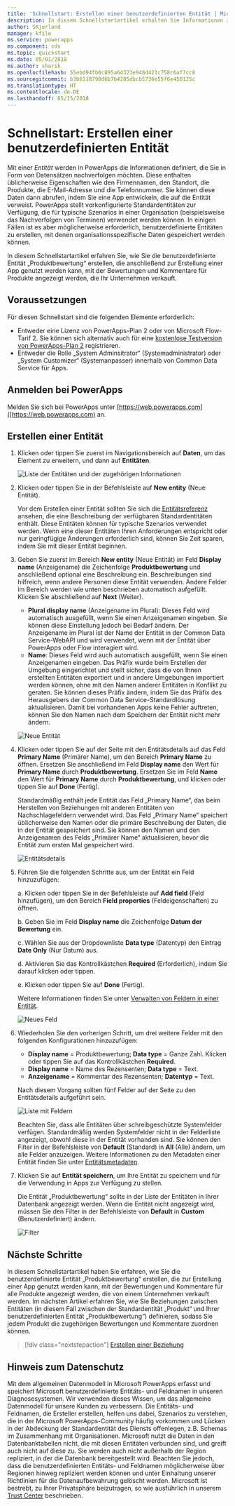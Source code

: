 ```yaml
---
title: 'Schnellstart: Erstellen einer benutzerdefinierten Entität | Microsoft-Dokumentation'
description: In diesem Schnellstartartikel erhalten Sie Informationen zum Erstellen einer benutzerdefinierten Entität in PowerApps.
author: SKjerland
manager: kfile
ms.service: powerapps
ms.component: cds
ms.topic: quickstart
ms.date: 05/01/2018
ms.author: sharik
ms.openlocfilehash: 55ebd94fb0c895a64323e948d421c758c6af7cc8
ms.sourcegitcommit: b3b6118790d6b7b4285dbcb5736e55f6e450125c
ms.translationtype: HT
ms.contentlocale: de-DE
ms.lasthandoff: 05/15/2018
---
```

# <a name="quickstart-create-a-custom-entity"></a>Schnellstart: Erstellen einer benutzerdefinierten Entität
Mit einer *Entität* werden in PowerApps die Informationen definiert, die Sie in Form von Datensätzen nachverfolgen möchten. Diese enthalten üblicherweise Eigenschaften wie den Firmennamen, den Standort, die Produkte, die E-Mail-Adresse und die Telefonnummer. Sie können diese Daten dann abrufen, indem Sie eine App entwickeln, die auf die Entität verweist. PowerApps stellt vorkonfigurierte Standardentitäten zur Verfügung, die für typische Szenarios in einer Organisation (beispielsweise das Nachverfolgen von Terminen) verwendet werden können. In einigen Fällen ist es aber möglicherweise erforderlich, benutzerdefinierte Entitäten zu erstellen, mit denen organisationsspezifische Daten gespeichert werden können.

In diesem Schnellstartartikel erfahren Sie, wie Sie die benutzerdefinierte Entität „Produktbewertung“ erstellen, die anschließend zur Erstellung einer App genutzt werden kann, mit der Bewertungen und Kommentare für Produkte angezeigt werden, die Ihr Unternehmen verkauft.

## <a name="prerequisites"></a>Voraussetzungen
Für diesen Schnellstart sind die folgenden Elemente erforderlich:
* Entweder eine Lizenz von PowerApps-Plan 2 oder von Microsoft Flow-Tarif 2. Sie können sich alternativ auch für eine [kostenlose Testversion von PowerApps-Plan 2](https://web.powerapps.com/signup?redirect=marketing&email=) registrieren.
* Entweder die Rolle „System Adminsitrator“ (Systemadministrator) oder „System Customizer“ (Systemanpasser) innerhalb von Common Data Service für Apps.

## <a name="sign-in-to-powerapps"></a>Anmelden bei PowerApps
Melden Sie sich bei PowerApps unter [https://web.powerapps.com]([https://web.powerapps.com) an.

## <a name="create-an-entity"></a>Erstellen einer Entität
1. Klicken oder tippen Sie zuerst im Navigationsbereich auf **Daten**, um das Element zu erweitern, und dann auf **Entitäten**.

    ![Liste der Entitäten und der zugehörigen Informationen](./media/data-platform-cds-create-entity/entitylist.png "Entity List")

2. Klicken oder tippen Sie in der Befehlsleiste auf **New entity** (Neue Entität).

    Vor dem Erstellen einer Entität sollten Sie sich die [Entitätsreferenz](../../developer/common-data-service/reference/about-entity-reference.md) ansehen, die eine Beschreibung der verfügbaren Standardentitäten enthält. Diese Entitäten können für typische Szenarios verwendet werden. Wenn eine dieser Entitäten Ihren Anforderungen entspricht oder nur geringfügige Änderungen erforderlich sind, können Sie Zeit sparen, indem Sie mit dieser Entität beginnen. 

3. Geben Sie zuerst im Bereich **New entity** (Neue Entität) im Feld **Display name** (Anzeigename) die Zeichenfolge **Produktbewertung** und anschließend optional eine Beschreibung ein. Beschreibungen sind hilfreich, wenn andere Personen diese Entität verwenden. Andere Felder im Bereich werden wie unten beschrieben automatisch aufgefüllt. Klicken Sie abschließend auf **Next** (Weiter).

    * **Plural display name** (Anzeigename im Plural): Dieses Feld wird automatisch ausgefüllt, wenn Sie einen Anzeigenamen eingeben. Sie können diese Einstellung jedoch bei Bedarf ändern. Der Anzeigename im Plural ist der Name der Entität in der Common Data Service-WebAPI und wird verwendet, wenn mit der Entität über PowerApps oder Flow interagiert wird.
    * **Name**: Dieses Feld wird auch automatisch ausgefüllt, wenn Sie einen Anzeigenamen eingeben. Das Präfix wurde beim Erstellen der Umgebung eingerichtet und stellt sicher, dass die von Ihnen erstellten Entitäten exportiert und in andere Umgebungen importiert werden können, ohne mit den Namen anderer Entitäten in Konflikt zu geraten. Sie können dieses Präfix ändern, indem Sie das Präfix des Herausgebers der Common Data Service-Standardlösung aktualisieren. Damit bei vorhandenen Apps keine Fehler auftreten, können Sie den Namen nach dem Speichern der Entität nicht mehr ändern.
     
    ![Neue Entität](./media/data-platform-cds-create-entity/newentitypanel.png "New entity panel")

4. Klicken oder tippen Sie auf der Seite mit den Entitätsdetails auf das Feld **Primary Name** (Primärer Name), um den Bereich **Primary Name** zu öffnen. Ersetzen Sie anschließend im Feld **Display name** den Wert für **Primary Name** durch **Produktbewertung**. Ersetzen Sie im Feld **Name** den Wert für **Primary Name** durch **Produktbewertung**, und klicken oder tippen Sie auf **Done** (Fertig).
 
    Standardmäßig enthält jede Entität das Feld „Primary Name“, das beim Herstellen von Beziehungen mit anderen Entitäten von Nachschlagefeldern verwendet wird. Das Feld „Primary Name“ speichert üblicherweise den Namen oder die primäre Beschreibung der Daten, die in der Entität gespeichert sind. Sie können den Namen und den Anzeigenamen des Felds „Primärer Name“ aktualisieren, bevor die Entität zum ersten Mal gespeichert wird.

    ![Entitätsdetails](./media/data-platform-cds-create-entity/newentitydetails.png "Neue Entitätsdetails")

5. Führen Sie die folgenden Schritte aus, um der Entität ein Feld hinzuzufügen:
 
    a. Klicken oder tippen Sie in der Befehlsleiste auf **Add field** (Feld hinzufügen), um den Bereich **Field properties** (Feldeigenschaften) zu öffnen.

    b. Geben Sie im Feld **Display name** die Zeichenfolge **Datum der Bewertung** ein.

    c. Wählen Sie aus der Dropdownliste **Data type** (Datentyp) den Eintrag **Date Only** (Nur Datum) aus.

    d. Aktivieren Sie das Kontrollkästchen **Required** (Erforderlich), indem Sie darauf klicken oder tippen.
    
    e. Klicken oder tippen Sie auf **Done** (Fertig).
     
    Weitere Informationen finden Sie unter [Verwalten von Feldern in einer Entität](data-platform-manage-fields.md).

    ![Neues Feld](./media/data-platform-cds-create-entity/newfieldpanel-2.png "Bereich „Neues Feld“")

6. Wiederholen Sie den vorherigen Schritt, um drei weitere Felder mit den folgenden Konfigurationen hinzuzufügen:
    * **Display name** = Produktbewertung; **Data type** = Ganze Zahl. Klicken oder tippen Sie auf das Kontrollkästchen **Required**.
    * **Display name**  = Name des Rezensenten; **Data type** = Text.
    * **Anzeigename**  = Kommentar des Rezensenten; **Datentyp** = Text.

    Nach diesem Vorgang sollten fünf Felder auf der Seite zu den Entitätsdetails aufgeführt sein.

    ![Liste mit Feldern](./media/data-platform-cds-create-entity/addedfields.png "List of fields")

    Beachten Sie, dass alle Entitäten über schreibgeschützte Systemfelder verfügen. Standardmäßig werden Systemfelder nicht in der Felderliste angezeigt, obwohl diese in der Entität vorhanden sind. Sie können den Filter in der Befehlsleiste von **Default** (Standard) in **All** (Alle) ändern, um alle Felder anzuzeigen. Weitere Informationen zu den Metadaten einer Entität finden Sie unter [Entitätsmetadaten](../../developer/common-data-service/entity-metadata.md).

7. Klicken Sie auf **Entität speichern**, um Ihre Entität zu speichern und für die Verwendung in Apps zur Verfügung zu stellen.

    Die Entität „Produktbewertung“ sollte in der Liste der Entitäten in Ihrer Datenbank angezeigt werden. Wenn die Entität nicht angezeigt wird, müssen Sie den Filter in der Befehlsleiste von **Default** in **Custom** (Benutzerdefiniert) ändern.

    ![Filter](./media/data-platform-cds-create-entity/filter.png "Filter selection")

## <a name="next-steps"></a>Nächste Schritte
In diesem Schnellstartartikel haben Sie erfahren, wie Sie die benutzerdefinierte Entität „Produktbewertung“ erstellen, die zur Erstellung einer App genutzt werden kann, mit der Bewertungen und Kommentare für alle Produkte angezeigt werden, die von einem Unternehmen verkauft werden. Im nächsten Artikel erfahren Sie, wie Sie Beziehungen zwischen Entitäten (in diesem Fall zwischen der Standardentität „Produkt“ und Ihrer benutzerdefinierten Entität „Produktbewertung“) definieren, sodass Sie jedem Produkt die zugehörigen Bewertungen und Kommentare zuordnen können.

> [!div class="nextstepaction"]
> [Erstellen einer Beziehung](data-platform-entity-lookup.md)

## <a name="privacy-notice"></a>Hinweis zum Datenschutz
Mit dem allgemeinen Datenmodell in Microsoft PowerApps erfasst und speichert Microsoft benutzerdefinierte Entitäts- und Feldnamen in unseren Diagnosesystemen. Wir verwenden dieses Wissen, um das allgemeine Datenmodell für unsere Kunden zu verbessern. Die Entitäts- und Feldnamen, die Ersteller erstellen, helfen uns dabei, Szenarios zu verstehen, die in der Microsoft PowerApps-Community häufig vorkommen und Lücken in der Abdeckung der Standardentität des Diensts offenlegen, z.B. Schemas im Zusammenhang mit Organisationen. Microsoft nutzt die Daten in den Datenbanktabellen nicht, die mit diesen Entitäten verbunden sind, und greift auch nicht auf diese zu. Sie werden auch nicht außerhalb der Region repliziert, in der die Datenbank bereitgestellt wird. Beachten Sie jedoch, dass die benutzerdefinierten Entitäts- und Feldnamen möglicherweise über Regionen hinweg repliziert werden können und unter Einhaltung unserer Richtlinien für die Datenaufbewahrung gelöscht werden. Microsoft ist bestrebt, zu Ihrer Privatsphäre beizutragen, so wie ausführlich in unserem [Trust Center](https://www.microsoft.com/trustcenter/Privacy/default.aspx) beschrieben.
